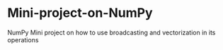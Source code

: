 # Mini-project-on-NumPy
NumPy Mini project on how to use broadcasting and vectorization in its operations
